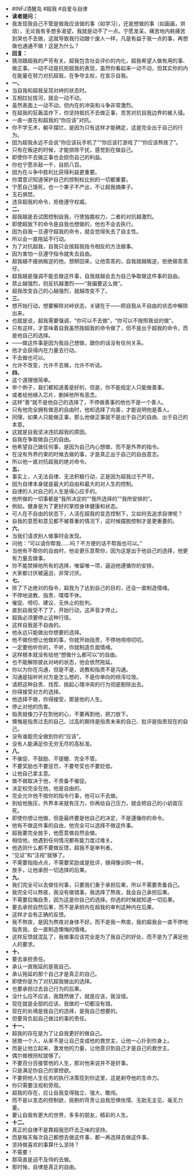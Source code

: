 - #INFJ清醒岛 #超我 #自爱与自律
- **读者提问：**
- 我发现我自己不管是做我应该做的事（如学习），还是想做的事（如画画，烘焙），无论我有多想多渴望，我就是动不了一点。宁愿发呆，痛苦地内耗痛苦到哭也不去做，这就导致我行动跟个废人一样，凡是有益于我一点的事，再想做也通通不做！这是为什么？
- **回复：**
- 猜测跟超我的严苛有关。超我包含社会评价的内化，超我希望人做有用的事、做正事。一动不动是抗拒超我的表现，虽然你看起来一动不动，但其实你的内在能量在努力对抗超我，在争夺主权，在宣示自我。
- **一、**
- 当自我和超我呈现对峙的状态时。
- 互相拉扯拔河，就会一动不动。
- 虽然表面上一动不动，但内在的冲突和斗争非常激烈。
- 在超我的狂轰滥炸下，你坚持抵抗不去做正事，苦苦对抗自我边界的被入侵。
- 一直一直在和超我的“你应该”对抗。
- 你不学无术，躺平摆烂，是因为只有这样才能确定，这是完全出于自己的行为。
- 因为超我永远不会说“你应该玩手机了”“你应该打游戏了”“你应该熬夜了”。
- 只有在叛逆的时候，才能排除干扰，感觉到在做自己。
- 即使你不去做正事也会损伤自己的利益。
- 你也宁愿杀敌一千，自损八百。
- 因为在斗争中胜利比获得利益更重要。
- 你潜意识知道保护自己的控制权比别的一切都重要。
- 宁愿自己饿死，也一个果子不产出，不让超我摘果子。
- 玉石俱焚。
- 违背超我的命令，拒绝遵守权威。
- **二、**
- 超我越是去试图控制自我，行使独裁权力，二者的对抗越激烈。
- 即使超我下的命令是自我也想做的，他也不会去执行。
- 因为自我一旦遵守超我的命令，就会觉得失去了自主性。
- 所以会一直拖延不行动。
- 为了对抗超我，自我只会按超我指令相反的方法做事。
- 因为害怕一旦遵守指令就失去自由。
- 超我越不接纳叛逆的他，想掰回来，让他乖乖的，自我就越叛逆，拒绝做乖乖仔。
- 超我越是强调不能去做这件事，自我就越会去为自己争取做这件事的自由。
- 禁止越强烈，则反抗越激烈——“我偏要这么做”。
- 超我改变自己的心越强烈，就越改变不了。
- **三、**
- 想开始行动，想要解除对峙状态，关键在于——把自我从不自由的状态中解除出来。
- 也就是说，超我需要强调，“你可以不去做”，“你可以不按照我说的做”。
- 只有这样，才意味着自我虽然按超我的命令做了，但不是出于超我的命令，而是他自己的选择。
- ——做这件事是因为我自己想做，跟你的话没有任何关系。
- 他才会获得内在力量去行动。
- 不去做也可以。
- 允许不改变，允许不去做，允许不听话。
- **四、**
- 这个道理很简单。
- 举个例子，我们都知道善是好的，但是，你不能规定人只能做善事。
- 或者给他植入芯片，删掉他所有恶念。
- 这样“善”就不是他自己的选择了，不停做善事的他也不是一个善人。
- 只有他完全拥有做恶的自由时，他却选择了向善，才能说明他是善人。
- 同理，如果人只能做正事，那么他做正事就不是出于自己的自由、出于自己的本意。
- 这就是自我坚决违抗超我的原因。
- 自我在争取做自己的自由。
- 他希望自己做任何事，是因为自己内心想做，而不是外界的指令。
- 在没有外界约束的时候去做的事，才是真正出于自己的自由意志。
- 所以他一直对抗超我的绝对命令。
- **五、**
- 事实上，人无法自律、无法积极行动，正是因为超我过于严苛。
- 因为自律本身就是最大的自由和最大的对人生的控制。
- 自律的人对自己的人生是得心应手的。
- 他所做的一切事都是“我所决定的”“我所选择的”“我所安排的”。
- 例如，健身是为了更好的掌控身体健康和状态。
- 可人在不自由的状态下，人活在超我的变态控制下，又如何去追求自律呢？
- 自我的意愿和意见都不被尊重的情况下，这时候摆脱控制才是更重要的。
- **六、**
- 当我们请求别人做事时会发现。
- 问他：“可以请你帮我……吗？不方便的话不帮我也可以。”
- 当他有不帮你的自由时，他会更乐意帮你，因为这是出于他自己的选择，他更有力量去做事。
- 你不能禁掉他所有的选择，唯留唯一项，逼迫他遵循你的安排。
- 大家都讨厌被逼迫，非常讨厌。
- **七、**
- 除了下达绝对的指令，超我为了达到自己的目的，还会一直制造情绪。
- 不停地说教、指责、喋喋不休。
- 催促、唠叨、建议、无休止的批判。
- 直到自我受不了了，开始行动，这声音才停止。
- 超我必须要停止这种行径。
- 这样自我是不自由的。
- 他永远只能做出你想要的选择。
- 他不做你想让他做的事，你就开始指责，不停地唠唠叨叨。
- 一定要他听你的，不听，你就制造负面情绪。
- 这样根本就没有给他“想做什么都可以”的自由。
- 也不能解除彼此对峙的状态，他会依然拖延。
- 你以为你在沟通，但是不是，说教和指责不是沟通。
- 沟通是指听听对方是怎么想的，不是你单向的倾泻垃圾。
- 请把这种自责、找茬、挑起心理冲突的行为彻底剔除出去。
- 你得接受对方的选择。
- 他选择不做，你得接受，那是他的人生。
- 停止对他的伤害。
- 指责就像刀子在割他的心，不要再割他，把刀放下。
- 懊悔是指责过去的自己、过高的期待是指责未来的自己、批评是指责现在的自己。
- 没有谁能完全做到你的“应该”。
- 没有人能满足你无穷无尽的高标准。
- **八、**
- 不催促、不鼓励、不提醒、完全不管。
- 不要奖励也不要惩罚，不要夸奖也不要贬低。
- 让他自己拿主意。
- 做不做取决于他，不责备不催促。
- 决定权完全在他，他是自由的。
- 完全允许他不按你的指令行事，他可以不去做。
- 别给他施压，外界本来就有压力，你再给自己压力，就会把自己的小幼苗压死。
- 即使你想让他做，但是最终要是他自己的决定，不是遵循你的命令。
- 他有不做这件事的自由，他完全可以选择不做这件事。
- 超我要完全放手，他愿意做自然会做。
- 相信他，他遇到任何情况都有能力度过难关。
- 他选则什么都不要做反馈，超我不是审判者。
- “见证”和“注视”就够了。
- 不需要指指点点，不需要奖励或是批评，搞得像训狗一样。
- 放手，让他承担一切选择的后果。
- **九、**
- 我们完全可以去做任何事，只要我们勇于承担后果，所以不需要责备自己。
- 我完全可以熬夜，我没有做错事，我选择了熬夜，我会自己承担后果。
- 不需要后悔自责，因为这是你自己的选择。你选的时候就知道一切后果。
- 要去承担自然后果，而不是承担内在超我的审判这种内在后果。
- 这样才会有正确的反馈。
- 我不熬夜，是因为熬夜对身体不好。而不是我一熬夜，我的超我会一直不停地指责我，会一直制造懊悔的情绪。
- 这样反馈就混乱了，我做事应该完全是为了我自己的好处，而不是为了满足他人的要求。
- **十、**
- 要去承担责任。
- 承认一直拖延的是我自己。
- 承认拖延的那个自己才是真正的自己。
- 即使你是为了对抗超我做出的选择。
- 也要承担过去自己行为的后果。
- 没什么应不应该，我既然做了，就是应该，我没错。
- 现在就是全部的应该，我做的一切都没有错。
- 现在的处境是我自己的选择，是我自己想要的。
- 但要背负起自己做过的事的责任。
- **十一、**
- 超我的存在是为了让自我更好的做自己。
- 拯救一个人，从来不是让自己变成他的救世主，让他一心扑到你身上。
- 而是让他立起来，激发他的力量，让他意识到自己才是自己的救世主。
- 偶尔做根拐杖就够了。
- 不要百分百接管他的人生，那对他来说并不是好事。
- 只是满足你自己的掌控欲。
- 不要把他人生任务的执行决策揽到你这里，这是剥夺他的生命力。
- 你只需要注视和旁观。
- 超我的存在，应让自我变得独立、强大、敢闯。
- 而不是以变态的控制欲，挑剔的苛责让自我恐惧怯懦、无助无主见、毫无力量。
- 要让自我有更大的世界，多多的朋友，精彩的人生。
- **十二、**
- 真正的自律不是靠超我恐吓去乏味的坚持。
- 而是每天每次自己都想去做这件事，都一再选择去做这件事。
- 坚持做喜欢的事算什么坚持？
- 不需要！
- 那简直是迫不及待的去做。
- 那时候，自律是真正的自由。